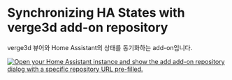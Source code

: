 # Synchronizing HA States with verge3d add-on repository

verge3d 뷰어와 Home Assistant의 상태를 동기화하는 add-on입니다. 

[![Open your Home Assistant instance and show the add add-on repository dialog with a specific repository URL pre-filled.](https://my.home-assistant.io/badges/supervisor_add_addon_repository.svg)](https://my.home-assistant.io/redirect/supervisor_add_addon_repository/?repository_url=https%3A%2F%2Fgithub.com%2Fbluewhalekr%2Fremote-solution-verge3d-addon)
